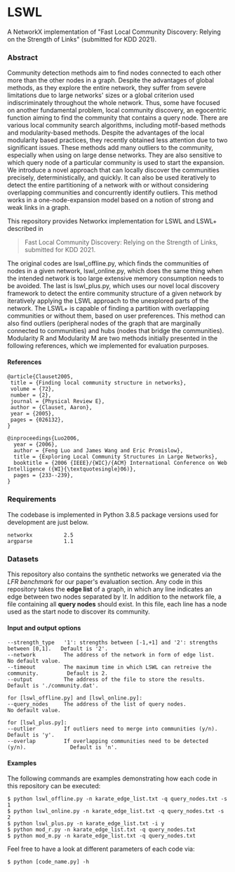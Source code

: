 # LSWL
A NetworkX implementation of "Fast Local Community Discovery: Relying on the Strength of Links" (submitted for KDD 2021).

### Abstract
Community detection methods aim to find nodes connected to each other more than the other nodes in a graph. Despite the advantages of global methods, as they explore the entire network, they suffer from severe limitations due to large networks' sizes or a global criterion used indiscriminately throughout the whole network. Thus, some have focused on another fundamental problem, local community discovery, an egocentric function aiming to find the community that contains a query node. There are various local community search algorithms, including motif-based methods and modularity-based methods. Despite the advantages of the local modularity based practices, they recently obtained less attention due to two significant issues. These methods add many outliers to the community, especially when using on large dense networks. They are also sensitive to which query node of a particular community is used to start the expansion. We introduce a novel approach that can locally discover the communities precisely, deterministically, and quickly. It can also be used iteratively to detect the entire partitioning of a network with or without considering overlapping communities and concurrently identify outliers. This method works in a one-node-expansion model based on a notion of strong and weak links in a graph.


This repository provides Networkx implementation for LSWL and LSWL+ described in
> Fast Local Community Discovery: Relying on the Strength of Links, submitted for KDD 2021.

The original codes are lswl_offline.py, which finds the communities of nodes in a given network, lswl_online.py, which does the same thing when the intended network is too large extensive memory consumption needs to be avoided. The last is lswl_plus.py, which uses our novel local discovery framework to detect the entire community structure of a given network by iteratively applying the LSWL approach to the unexplored parts of the network. The LSWL+ is capable of finding a partition with overlapping communities or without them, based on user preferences. This method can also find outliers (peripheral nodes of the graph that are marginally connected to communities) and hubs (nodes that bridge the communities). Modularity R and Modularity M are two methods initially presented in the following references, which we implemented for evaluation purposes.


#### References
	@article{Clauset2005,
	 title = {Finding local community structure in networks},
	 volume = {72},
	 number = {2},
	 journal = {Physical Review E},
	 author = {Clauset, Aaron},
	 year = {2005},
	 pages = {026132},
	}

	@inproceedings{Luo2006,
	  year = {2006},
	  author = {Feng Luo and James Wang and Eric Promislow},
	  title = {Exploring Local Community Structures in Large Networks},
	  booktitle = {2006 {IEEE}/{WIC}/{ACM} International Conference on Web Intelligence ({WI}{\textquotesingle}06)},
	  pages = {233--239},
	}

### Requirements
The codebase is implemented in Python 3.8.5 package versions used for development are just below.
```
networkx          2.5
argparse          1.1
```

### Datasets

This repository also contains the synthetic networks we generated via the *LFR benchmark* for our paper's evaluation section. Any code in this repository takes the **edge list** of a graph, in which any line indicates an edge between two nodes separated by *\t*. In addition to the network file, a file containing all **query nodes** should exist. In this file, each line has a node used as the start node to discover its community. 

#### Input and output options
```
--strength_type   '1': strengths between [-1,+1] and '2': strengths between [0,1].   Default is '2'.
--network         The address of the network in form of edge list.                   No default value.
--timeout         The maximum time in which LSWL can retreive the community.         Default is 2.
--output          The address of the file to store the results.                      Default is './community.dat'.

for [lswl_offline.py] and [lswl_online.py]:
--query_nodes     The address of the list of query nodes.                            No default value.

for [lswl_plus.py]:
--outlier         If outliers need to merge into communities (y/n).                  Default is 'y'.
--overlap         If overlapping communities need to be detected (y/n).              Default is 'n'.
```

#### Examples

The following commands are examples demonstrating how each code in this repository can be executed:
```
$ python lswl_offline.py -n karate_edge_list.txt -q query_nodes.txt -s 1
$ python lswl_online.py -n karate_edge_list.txt -q query_nodes.txt -s 2
$ python lswl_plus.py -n karate_edge_list.txt -i y
$ python mod_r.py -n karate_edge_list.txt -q query_nodes.txt
$ python mod_m.py -n karate_edge_list.txt -q query_nodes.txt
```

Feel free to have a look at different parameters of each code via:
```
$ python [code_name.py] -h
```








